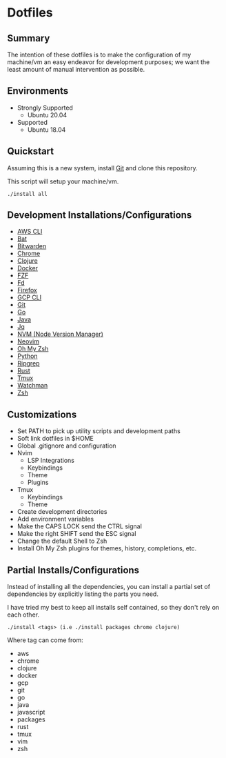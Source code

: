 # Dotfiles

## Summary

The intention of these dotfiles is to make the configuration of my machine/vm 
an easy endeavor for development purposes; we want the least amount of manual
intervention as possible.

## Environments

* Strongly Supported
  * Ubuntu 20.04
* Supported
  * Ubuntu 18.04

## Quickstart

Assuming this is a new system, install [Git](https://git-scm.com/)
and clone this repository.

This script will setup your machine/vm. 

```
./install all
```

## Development Installations/Configurations

* [AWS CLI](https://aws.amazon.com/cli/)
* [Bat](https://github.com/sharkdp/bat)
* [Bitwarden](https://bitwarden.com/download/)
* [Chrome](https://www.google.com/chrome/index.html)
* [Clojure](https://www.mozilla.org/en-US/firefox/new/https://clojure.org/)
* [Docker](https://www.docker.com/)
* [FZF](https://github.com/junegunn/fzf)
* [Fd](https://github.com/sharkdp/fd)
* [Firefox](https://www.mozilla.org/en-US/firefox/new/)
* [GCP CLI](https://www.mozilla.org/en-US/firefox/new/https://cloud.google.com/sdk/gcloud)
* [Git](https://git-scm.com/)
* [Go](https://golang.org/)
* [Java](https://openjdk.java.net/)
* [Jq](https://stedolan.github.io/jq/)
* [NVM (Node Version Manager)](https://github.com/nvm-sh/nvm)
* [Neovim](https://neovim.io/)
* [Oh My Zsh](https://ohmyz.sh/)
* [Python](https://www.python.org/)
* [Ripgrep](https://github.com/BurntSushi/ripgrep)
* [Rust](https://www.rust-lang.org/)
* [Tmux](https://github.com/tmux/tmux)
* [Watchman](https://facebook.github.io/watchman/)
* [Zsh](https://www.zsh.org/)

## Customizations

* Set PATH to pick up utility scripts and development paths
* Soft link dotfiles in $HOME
* Global .gitignore and configuration
* Nvim
    * LSP Integrations
    * Keybindings
    * Theme
    * Plugins
* Tmux
    * Keybindings
    * Theme
* Create development directories
* Add environment variables
* Make the CAPS LOCK send the CTRL signal
* Make the right SHIFT send the ESC signal
* Change the default Shell to Zsh
* Install Oh My Zsh plugins for themes, history, completions, etc.

## Partial Installs/Configurations

Instead of installing all the dependencies, you can install a partial set
of dependencies by explicitly listing the parts you need.

I have tried my best to keep all installs self contained, so they don't rely on
each other.

```
./install <tags> (i.e ./install packages chrome clojure)
```

Where tag can come from:

* aws
* chrome
* clojure
* docker
* gcp
* git
* go
* java
* javascript
* packages
* rust
* tmux
* vim
* zsh
